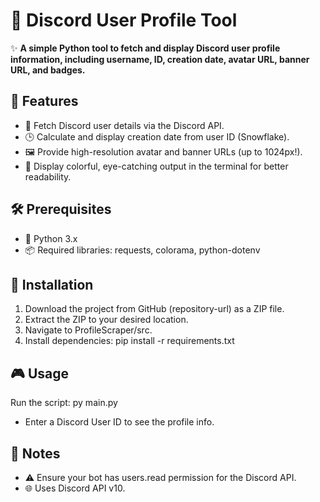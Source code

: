# 🌟 Discord User Profile Tool

✨ **A simple Python tool to fetch and display Discord user profile information, including username, ID, creation date, avatar URL, banner URL, and badges.**

## 🚀 Features
- 🚀 Fetch Discord user details via the Discord API.
- 🕒 Calculate and display creation date from user ID (Snowflake).
- 🖼️ Provide high-resolution avatar and banner URLs (up to 1024px!).
- 🎨 Display colorful, eye-catching output in the terminal for better readability.

## 🛠️ Prerequisites
- 🐍 Python 3.x
- 📦 Required libraries: requests, colorama, python-dotenv

## 🔧 Installation
1. Download the project from GitHub (repository-url) as a ZIP file.
2. Extract the ZIP to your desired location.
3. Navigate to ProfileScraper/src.
4. Install dependencies: pip install -r requirements.txt

## 🎮 Usage
Run the script:
py main.py
- Enter a Discord User ID to see the profile info.

## 📝 Notes
- ⚠️ Ensure your bot has users.read permission for the Discord API.
- 🌐 Uses Discord API v10.